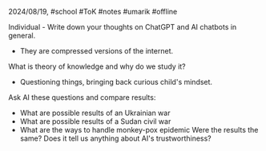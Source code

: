 2024/08/19, #school #ToK #notes #umarik #offline 

Individual - Write down your thoughts on ChatGPT and AI chatbots in general.
- They are compressed versions of the internet. 

What is theory of knowledge and why do we study it?
- Questioning things, bringing back curious child's mindset.

Ask AI these questions and compare results:
- What are possible results of an Ukrainian war
- What are possible results of a Sudan civil war
- What are the ways to handle monkey-pox epidemic
Were the results the same? Does it tell us anything about AI's trustworthiness?